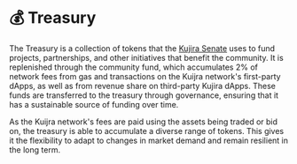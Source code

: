 # 💰 Treasury

The Treasury is a collection of tokens that the [Kujira Senate](../../dapps-and-infrastructure/senate/) uses to fund projects, partnerships, and other initiatives that benefit the community. It is replenished through the community fund, which accumulates 2% of network fees from gas and transactions on the Kuijra network's first-party dApps, as well as from revenue share on third-party Kujira dApps. These funds are transferred to the treasury through governance, ensuring that it has a sustainable source of funding over time.

As the Kuijra network's fees are paid using the assets being traded or bid on, the treasury is able to accumulate a diverse range of tokens. This gives it the flexibility to adapt to changes in market demand and remain resilient in the long term.
